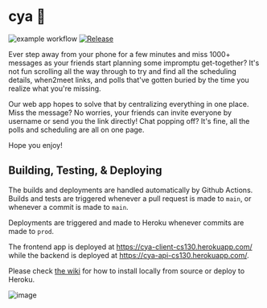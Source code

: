 # cya 👋
![example workflow](https://github.com/cs130-w22/Group-A1/actions/workflows/node.js.yml/badge.svg)
[![Release](https://img.shields.io/github/v/release/cs130-w22/Group-A1?label=release)](https://github.com/cs130-w22/Group-A1/releases/latest)

Ever step away from your phone for a few minutes and miss 1000+ messages as your friends start planning some impromptu get-together? It's not fun scrolling all the way through to try and find all the scheduling details, when2meet links, and polls that've gotten buried by the time you realize what you're missing.

Our web app hopes to solve that by centralizing everything in one place. Miss the message? No worries, your friends can invite everyone by username or send you the link directly! Chat popping off? It's fine, all the polls and scheduling are all on one page. 

Hope you enjoy!

## Building, Testing, & Deploying
The builds and deployments are handled automatically by Github Actions. Builds and tests are triggered whenever a pull request is made to `main`, or whenever a commit is made to `main`.

Deployments are triggered and made to Heroku whenever commits are made to `prod`. 

The frontend app is deployed at https://cya-client-cs130.herokuapp.com/ while the backend is deployed at https://cya-api-cs130.herokuapp.com/.

Please check [the wiki](https://github.com/cs130-w22/Group-A1/wiki/00-Deployment) for how to install locally from source or deploy to Heroku.

![image](https://user-images.githubusercontent.com/7966988/157182674-7112f35d-c43e-4d59-8464-70e60ce6dff9.png)

